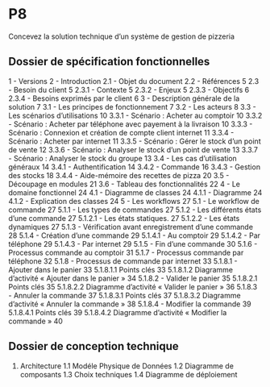 # P8
Concevez la solution technique d’un système de gestion de pizzeria

## Dossier de spécification fonctionnelles
1 - Versions
2 - Introduction
2.1 - Objet du document
2.2 - Références	5
2.3 - Besoin du client	5
2.3.1 - Contexte	5
2.3.2 - Enjeux	5
2.3.3 - Objectifs	6
2.3.4 - Besoins exprimés par le client	6
3 - Description générale de la solution	7
3.1 - Les principes de fonctionnement	7
3.2 - Les acteurs	8
3.3 - Les scénarios d’utilisations	10
3.3.1 - Scénario : Acheter au comptoir	10
3.3.2 - Scénario : Acheter par téléphone avec payement à la livraison	10
3.3.3 - Scénario : Connexion et création de compte client internet	11
3.3.4 - Scénario : Acheter par internet	11
3.3.5 - Scénario : Gérer le stock d’un point de vente	12
3.3.6 - Scénario : Analyser le stock d’un point de vente	13
3.3.7 - Scénario : Analyser le stock du groupe	13
3.4 - Les cas d’utilisation généraux	14
3.4.1 - Authentification	14
3.4.2 - Commande	16
3.4.3 - Gestion des stocks	18
3.4.4 - Aide-mémoire des recettes de pizza	20
3.5 - Découpage en modules	21
3.6 - Tableau des fonctionnalités	22
4 - Le domaine fonctionnel	24
4.1 - Diagramme de classes	24
4.1.1 - Diagramme	24
4.1.2 - Explication des classes	24
5 - Les workflows	27
5.1 - Le workflow de commande	27
5.1.1 - Les types de commandes	27
5.1.2 - Les différents états d’une commande	27
5.1.2.1 - Les états statiques.	27
5.1.2.2 - Les états dynamiques	27
5.1.3 - Vérification avant enregistrement d’une commande	28
5.1.4 - Création d’une commande	29
5.1.4.1 - Au comptoir	29
5.1.4.2 - Par téléphone	29
5.1.4.3 - Par internet	29
5.1.5 - Fin d’une commande	30
5.1.6 - Processus commande au comptoir	31
5.1.7 - Processus commande par téléphone	32
5.1.8 - Processus de commande par internet	33
5.1.8.1 - Ajouter dans le panier	33
5.1.8.1.1	Points clés	33
5.1.8.1.2	Diagramme d’activité « Ajouter dans le panier »	34
5.1.8.2 - Valider le panier	35
5.1.8.2.1	Points clés	35
5.1.8.2.2	Diagramme d’activité « Valider le panier »	36
5.1.8.3 - Annuler la commande	37
5.1.8.3.1	Points clés	37
5.1.8.3.2	Diagramme d’activité « Annuler la commande »	38
5.1.8.4 - Modifier la commande	39
5.1.8.4.1	Points clés	39
5.1.8.4.2	Diagramme d’activité « Modifier la commande »	40



## Dossier de conception technique
1. Architecture
1.1 Modéle Physique de Données
1.2 Diagramme de composants
1.3 Choix techniques
1.4 Diagramme de déploiement
